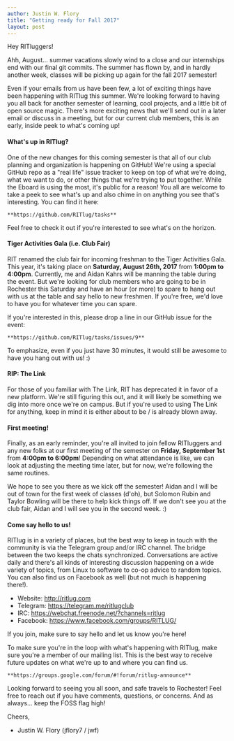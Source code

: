 ```yaml
---
author: Justin W. Flory
title: "Getting ready for Fall 2017"
layout: post
---
```


Hey RITluggers!

Ahh, August… summer vacations slowly wind to a close and our internships end with our final git commits. The summer has flown by, and in hardly another week, classes will be picking up again for the fall 2017 semester!

Even if your emails from us have been few, a lot of exciting things have been happening with RITlug this summer. We're looking forward to having you all back for another semester of learning, cool projects, and a little bit of open source magic. There's more exciting news that we'll send out in a later email or discuss in a meeting, but for our current club members, this is an early, inside peek to what's coming up!


#### What's up in RITlug?

One of the new changes for this coming semester is that all of our club planning and organization is happening on GitHub! We're using a special GitHub repo as a "real life" issue tracker to keep on top of what we're doing, what we want to do, or other things that we're trying to put together. While the Eboard is using the most, it's public for a reason! You all are welcome to take a peek to see what's up and also chime in on anything you see that's interesting. You can find it here:

    **https://github.com/RITlug/tasks**

Feel free to check it out if you're interested to see what's on the horizon.


#### Tiger Activities Gala (i.e. Club Fair)

RIT renamed the club fair for incoming freshman to the Tiger Activities Gala. This year, it's taking place on **Saturday, August 26th, 2017** from **1:00pm to 4:00pm**. Currently, me and Aidan Kahrs will be manning the table during the event. But we're looking for club members who are going to be in Rochester this Saturday and have an hour (or more) to spare to hang out with us at the table and say hello to new freshmen. If you're free, we'd love to have you for whatever time you can spare.

If you're interested in this, please drop a line in our GitHub issue for the event:

    **https://github.com/RITlug/tasks/issues/9**

To emphasize, even if you just have 30 minutes, it would still be awesome to have you hang out with us! :)


#### RIP: The Link

For those of you familiar with The Link, RIT has deprecated it in favor of a new platform. We're still figuring this out, and it will likely be something we dig into more once we're on campus. But if you're used to using The Link for anything, keep in mind it is either about to be / is already blown away.


#### First meeting!

Finally, as an early reminder, you're all invited to join fellow RITluggers and any new folks at our first meeting of the semester on **Friday, September 1st** from **4:00pm to 6:00pm**! Depending on what attendance is like, we can look at adjusting the meeting time later, but for now, we're following the same routines.

We hope to see you there as we kick off the semester! Aidan and I will be out of town for the first week of classes (d'oh), but Solomon Rubin and Taylor Bowling will be there to help kick things off. If we don't see you at the club fair, Aidan and I will see you in the second week. :)


#### Come say hello to us!

RITlug is in a variety of places, but the best way to keep in touch with the community is via the Telegram group and/or IRC channel. The bridge between the two keeps the chats synchronized. Conversations are active daily and there's all kinds of interesting discussion happening on a wide variety of topics, from Linux to software to co-op advice to random topics. You can also find us on Facebook as well (but not much is happening there!).

* Website:  http://ritlug.com
* Telegram: https://telegram.me/ritlugclub
* IRC:      https://webchat.freenode.net/?channels=ritlug
* Facebook: https://www.facebook.com/groups/RITLUG/

If you join, make sure to say hello and let us know you're here!

To make sure you're in the loop with what's happening with RITlug, make sure you're a member of our mailing list. This is the best way to receive future updates on what we're up to and where you can find us.

    **https://groups.google.com/forum/#!forum/ritlug-announce**

Looking forward to seeing you all soon, and safe travels to Rochester! Feel free to reach out if you have comments, questions, or concerns. And as always… keep the FOSS flag high!


Cheers,
- Justin W. Flory (jflory7 / jwf)
